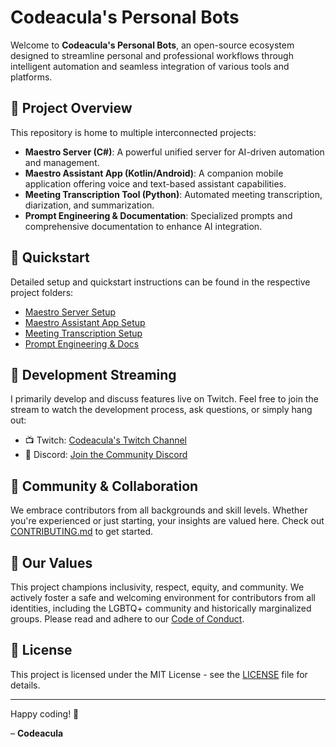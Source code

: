 # Codeacula's Personal Bots

Welcome to **Codeacula's Personal Bots**, an open-source ecosystem designed to streamline personal and professional workflows through intelligent automation and seamless integration of various tools and platforms.

## 🌟 Project Overview

This repository is home to multiple interconnected projects:

- **Maestro Server (C#)**: A powerful unified server for AI-driven automation and management.
- **Maestro Assistant App (Kotlin/Android)**: A companion mobile application offering voice and text-based assistant capabilities.
- **Meeting Transcription Tool (Python)**: Automated meeting transcription, diarization, and summarization.
- **Prompt Engineering & Documentation**: Specialized prompts and comprehensive documentation to enhance AI integration.

## 🚀 Quickstart

Detailed setup and quickstart instructions can be found in the respective project folders:

- [Maestro Server Setup](Maestro/README.md)
- [Maestro Assistant App Setup](MaestroAssistantApp/README.md)
- [Meeting Transcription Setup](transcribe_meeting/README.md)
- [Prompt Engineering & Docs](prompts/README.md)

## 🎥 Development Streaming

I primarily develop and discuss features live on Twitch. Feel free to join the stream to watch the development process, ask questions, or simply hang out:

- 📺 Twitch: [Codeacula's Twitch Channel](https://twitch.tv/codeacula)
- 💬 Discord: [Join the Community Discord](https://discord.gg/jjA2svbKxZ)

## 🤝 Community & Collaboration

We embrace contributors from all backgrounds and skill levels. Whether you're experienced or just starting, your insights are valued here. Check out [CONTRIBUTING.md](CONTRIBUTING.md) to get started.

## 🌈 Our Values

This project champions inclusivity, respect, equity, and community. We actively foster a safe and welcoming environment for contributors from all identities, including the LGBTQ+ community and historically marginalized groups. Please read and adhere to our [Code of Conduct](CODE_OF_CONDUCT.md).

## 📝 License

This project is licensed under the MIT License - see the [LICENSE](LICENSE) file for details.

---

Happy coding! 🎉

– **Codeacula**
